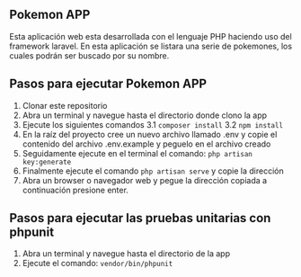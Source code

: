 ## Pokemon APP
Esta aplicación web esta desarrollada con el lenguaje PHP haciendo uso del framework laravel.
En esta aplicación se listara una serie de pokemones, los cuales podrán ser buscado por su nombre.

## Pasos para ejecutar Pokemon APP
1. Clonar este repositorio
2. Abra un terminal y navegue hasta el directorio donde clono la app
3. Ejecute los siguientes comandos
    3.1 <code>composer install</code>
    3.2 <code>npm install</code>
4. En la raíz del proyecto cree un nuevo archivo llamado .env y copie el contenido del archivo .env.example y peguelo en el archivo creado
5. Seguidamente ejecute en el terminal el comando: <code>php artisan key:generate</code>
4. Finalmente ejecute el comando <code>php artisan serve</code> y copie la dirección
5. Abra un browser o navegador web y pegue la dirección copiada a continuación presione enter.

## Pasos para ejecutar las pruebas unitarias con phpunit
1. Abra un terminal y navegue hasta el directorio de la app
2. Ejecute el comando: <code>vendor/bin/phpunit</code>
